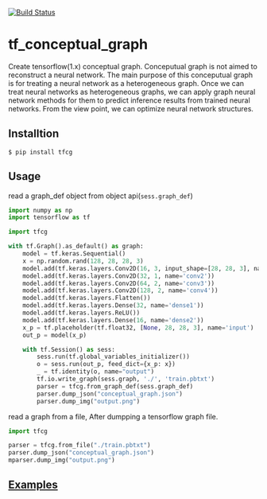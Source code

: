 [![Build Status](https://travis-ci.com/0h-n0/tf_conceptual_graph.svg?token=fnVzZYoHYzREzRx4L8BP&branch=master)](https://travis-ci.com/0h-n0/tf_conceptual_graph)
# tf_conceptual_graph

Create tensorflow(1.x) conceptual graph. Conceputual graph is not aimed to reconstruct a neural network. The main purpose of this conceputual graph is for treating a neural network as a heterogeneous graph. Once we can treat neural networks as heterogeneous graphs, we can apply graph neural network methods for them to predict inference results from trained neural networks. From the view point, we can optimize neural network structures.

## Installtion

```shell
$ pip install tfcg
```
## Usage

read a graph_def object from object api(`sess.graph_def`)

```python
import numpy as np
import tensorflow as tf

import tfcg

with tf.Graph().as_default() as graph:
    model = tf.keras.Sequential()
    x = np.random.rand(128, 28, 28, 3)
    model.add(tf.keras.layers.Conv2D(16, 3, input_shape=[28, 28, 3], name='conv1'))
    model.add(tf.keras.layers.Conv2D(32, 1, name='conv2'))
    model.add(tf.keras.layers.Conv2D(64, 2, name='conv3'))
    model.add(tf.keras.layers.Conv2D(128, 2, name='conv4'))
    model.add(tf.keras.layers.Flatten())
    model.add(tf.keras.layers.Dense(32, name='dense1'))
    model.add(tf.keras.layers.ReLU())
    model.add(tf.keras.layers.Dense(16, name='dense2'))
    x_p = tf.placeholder(tf.float32, [None, 28, 28, 3], name='input')
    out_p = model(x_p)

    with tf.Session() as sess:
        sess.run(tf.global_variables_initializer())
        o = sess.run(out_p, feed_dict={x_p: x})
        _ = tf.identity(o, name="output")
        tf.io.write_graph(sess.graph, './', 'train.pbtxt')
        parser = tfcg.from_graph_def(sess.graph_def)
        parser.dump_json("conceptual_graph.json")
        parser.dump_img("output.png")
```

read a graph from a file, After dumpping a tensorflow graph file.

```python
import tfcg

parser = tfcg.from_file("./train.pbtxt")
parser.dump_json("conceptual_graph.json")
mparser.dump_img("output.png")
```

## [Examples](https://github.com/0h-n0/tf_conceptual_graph/tree/master/examples)
